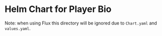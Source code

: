 # Helm Chart for Player Bio

Note: when using Flux this directory will be ignored due to `Chart.yaml` and `values.yaml`.
